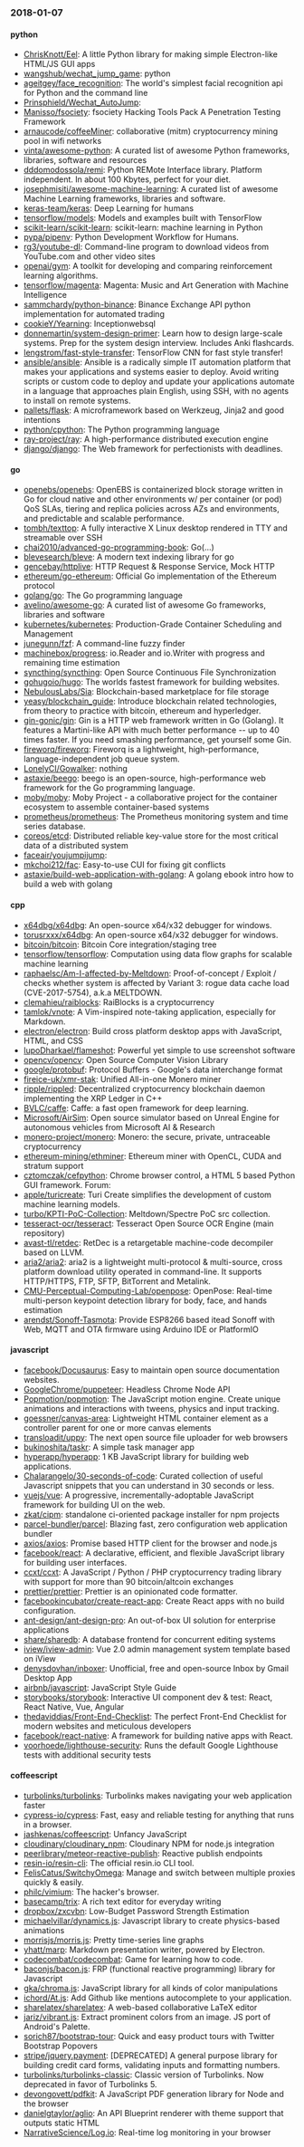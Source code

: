 ### 2018-01-07

#### python
* [ChrisKnott/Eel](https://github.com/ChrisKnott/Eel): A little Python library for making simple Electron-like HTML/JS GUI apps
* [wangshub/wechat_jump_game](https://github.com/wangshub/wechat_jump_game): python 
* [ageitgey/face_recognition](https://github.com/ageitgey/face_recognition): The world's simplest facial recognition api for Python and the command line
* [Prinsphield/Wechat_AutoJump](https://github.com/Prinsphield/Wechat_AutoJump): 
* [Manisso/fsociety](https://github.com/Manisso/fsociety): fsociety Hacking Tools Pack  A Penetration Testing Framework
* [arnaucode/coffeeMiner](https://github.com/arnaucode/coffeeMiner): collaborative (mitm) cryptocurrency mining pool in wifi networks
* [vinta/awesome-python](https://github.com/vinta/awesome-python): A curated list of awesome Python frameworks, libraries, software and resources
* [dddomodossola/remi](https://github.com/dddomodossola/remi): Python REMote Interface library. Platform independent. In about 100 Kbytes, perfect for your diet.
* [josephmisiti/awesome-machine-learning](https://github.com/josephmisiti/awesome-machine-learning): A curated list of awesome Machine Learning frameworks, libraries and software.
* [keras-team/keras](https://github.com/keras-team/keras): Deep Learning for humans
* [tensorflow/models](https://github.com/tensorflow/models): Models and examples built with TensorFlow
* [scikit-learn/scikit-learn](https://github.com/scikit-learn/scikit-learn): scikit-learn: machine learning in Python
* [pypa/pipenv](https://github.com/pypa/pipenv): Python Development Workflow for Humans.
* [rg3/youtube-dl](https://github.com/rg3/youtube-dl): Command-line program to download videos from YouTube.com and other video sites
* [openai/gym](https://github.com/openai/gym): A toolkit for developing and comparing reinforcement learning algorithms.
* [tensorflow/magenta](https://github.com/tensorflow/magenta): Magenta: Music and Art Generation with Machine Intelligence
* [sammchardy/python-binance](https://github.com/sammchardy/python-binance): Binance Exchange API python implementation for automated trading
* [cookieY/Yearning](https://github.com/cookieY/Yearning): Inceptionwebsql
* [donnemartin/system-design-primer](https://github.com/donnemartin/system-design-primer): Learn how to design large-scale systems. Prep for the system design interview. Includes Anki flashcards.
* [lengstrom/fast-style-transfer](https://github.com/lengstrom/fast-style-transfer): TensorFlow CNN for fast style transfer! 
* [ansible/ansible](https://github.com/ansible/ansible): Ansible is a radically simple IT automation platform that makes your applications and systems easier to deploy. Avoid writing scripts or custom code to deploy and update your applications automate in a language that approaches plain English, using SSH, with no agents to install on remote systems.
* [pallets/flask](https://github.com/pallets/flask): A microframework based on Werkzeug, Jinja2 and good intentions
* [python/cpython](https://github.com/python/cpython): The Python programming language
* [ray-project/ray](https://github.com/ray-project/ray): A high-performance distributed execution engine
* [django/django](https://github.com/django/django): The Web framework for perfectionists with deadlines.

#### go
* [openebs/openebs](https://github.com/openebs/openebs): OpenEBS is containerized block storage written in Go for cloud native and other environments w/ per container (or pod) QoS SLAs, tiering and replica policies across AZs and environments, and predictable and scalable performance.
* [tombh/texttop](https://github.com/tombh/texttop): A fully interactive X Linux desktop rendered in TTY and streamable over SSH
* [chai2010/advanced-go-programming-book](https://github.com/chai2010/advanced-go-programming-book):  Go(...)
* [blevesearch/bleve](https://github.com/blevesearch/bleve): A modern text indexing library for go
* [gencebay/httplive](https://github.com/gencebay/httplive): HTTP Request & Response Service, Mock HTTP
* [ethereum/go-ethereum](https://github.com/ethereum/go-ethereum): Official Go implementation of the Ethereum protocol
* [golang/go](https://github.com/golang/go): The Go programming language
* [avelino/awesome-go](https://github.com/avelino/awesome-go): A curated list of awesome Go frameworks, libraries and software
* [kubernetes/kubernetes](https://github.com/kubernetes/kubernetes): Production-Grade Container Scheduling and Management
* [junegunn/fzf](https://github.com/junegunn/fzf):  A command-line fuzzy finder
* [machinebox/progress](https://github.com/machinebox/progress): io.Reader and io.Writer with progress and remaining time estimation
* [syncthing/syncthing](https://github.com/syncthing/syncthing): Open Source Continuous File Synchronization
* [gohugoio/hugo](https://github.com/gohugoio/hugo): The worlds fastest framework for building websites.
* [NebulousLabs/Sia](https://github.com/NebulousLabs/Sia): Blockchain-based marketplace for file storage
* [yeasy/blockchain_guide](https://github.com/yeasy/blockchain_guide): Introduce blockchain related technologies, from theory to practice with bitcoin, ethereum and hyperledger.
* [gin-gonic/gin](https://github.com/gin-gonic/gin): Gin is a HTTP web framework written in Go (Golang). It features a Martini-like API with much better performance -- up to 40 times faster. If you need smashing performance, get yourself some Gin.
* [fireworq/fireworq](https://github.com/fireworq/fireworq): Fireworq is a lightweight, high-performance, language-independent job queue system.
* [LonelyCI/Gowalker](https://github.com/LonelyCI/Gowalker): nothing
* [astaxie/beego](https://github.com/astaxie/beego): beego is an open-source, high-performance web framework for the Go programming language.
* [moby/moby](https://github.com/moby/moby): Moby Project - a collaborative project for the container ecosystem to assemble container-based systems
* [prometheus/prometheus](https://github.com/prometheus/prometheus): The Prometheus monitoring system and time series database.
* [coreos/etcd](https://github.com/coreos/etcd): Distributed reliable key-value store for the most critical data of a distributed system
* [faceair/youjumpijump](https://github.com/faceair/youjumpijump): 
* [mkchoi212/fac](https://github.com/mkchoi212/fac): Easy-to-use CUI for fixing git conflicts
* [astaxie/build-web-application-with-golang](https://github.com/astaxie/build-web-application-with-golang): A golang ebook intro how to build a web with golang

#### cpp
* [x64dbg/x64dbg](https://github.com/x64dbg/x64dbg): An open-source x64/x32 debugger for windows.
* [torusrxxx/x64dbg](https://github.com/torusrxxx/x64dbg): An open-source x64/x32 debugger for windows.
* [bitcoin/bitcoin](https://github.com/bitcoin/bitcoin): Bitcoin Core integration/staging tree
* [tensorflow/tensorflow](https://github.com/tensorflow/tensorflow): Computation using data flow graphs for scalable machine learning
* [raphaelsc/Am-I-affected-by-Meltdown](https://github.com/raphaelsc/Am-I-affected-by-Meltdown): Proof-of-concept / Exploit / checks whether system is affected by Variant 3: rogue data cache load (CVE-2017-5754), a.k.a MELTDOWN.
* [clemahieu/raiblocks](https://github.com/clemahieu/raiblocks): RaiBlocks is a cryptocurrency
* [tamlok/vnote](https://github.com/tamlok/vnote): A Vim-inspired note-taking application, especially for Markdown.
* [electron/electron](https://github.com/electron/electron): Build cross platform desktop apps with JavaScript, HTML, and CSS
* [lupoDharkael/flameshot](https://github.com/lupoDharkael/flameshot): Powerful yet simple to use screenshot software
* [opencv/opencv](https://github.com/opencv/opencv): Open Source Computer Vision Library
* [google/protobuf](https://github.com/google/protobuf): Protocol Buffers - Google's data interchange format
* [fireice-uk/xmr-stak](https://github.com/fireice-uk/xmr-stak): Unified All-in-one Monero miner
* [ripple/rippled](https://github.com/ripple/rippled): Decentralized cryptocurrency blockchain daemon implementing the XRP Ledger in C++
* [BVLC/caffe](https://github.com/BVLC/caffe): Caffe: a fast open framework for deep learning.
* [Microsoft/AirSim](https://github.com/Microsoft/AirSim): Open source simulator based on Unreal Engine for autonomous vehicles from Microsoft AI & Research
* [monero-project/monero](https://github.com/monero-project/monero): Monero: the secure, private, untraceable cryptocurrency
* [ethereum-mining/ethminer](https://github.com/ethereum-mining/ethminer): Ethereum miner with OpenCL, CUDA and stratum support
* [cztomczak/cefpython](https://github.com/cztomczak/cefpython): Chrome browser control, a HTML 5 based Python GUI framework.  Forum:
* [apple/turicreate](https://github.com/apple/turicreate): Turi Create simplifies the development of custom machine learning models.
* [turbo/KPTI-PoC-Collection](https://github.com/turbo/KPTI-PoC-Collection): Meltdown/Spectre PoC src collection.
* [tesseract-ocr/tesseract](https://github.com/tesseract-ocr/tesseract): Tesseract Open Source OCR Engine (main repository)
* [avast-tl/retdec](https://github.com/avast-tl/retdec): RetDec is a retargetable machine-code decompiler based on LLVM.
* [aria2/aria2](https://github.com/aria2/aria2): aria2 is a lightweight multi-protocol & multi-source, cross platform download utility operated in command-line. It supports HTTP/HTTPS, FTP, SFTP, BitTorrent and Metalink.
* [CMU-Perceptual-Computing-Lab/openpose](https://github.com/CMU-Perceptual-Computing-Lab/openpose): OpenPose: Real-time multi-person keypoint detection library for body, face, and hands estimation
* [arendst/Sonoff-Tasmota](https://github.com/arendst/Sonoff-Tasmota): Provide ESP8266 based itead Sonoff with Web, MQTT and OTA firmware using Arduino IDE or PlatformIO

#### javascript
* [facebook/Docusaurus](https://github.com/facebook/Docusaurus): Easy to maintain open source documentation websites.
* [GoogleChrome/puppeteer](https://github.com/GoogleChrome/puppeteer): Headless Chrome Node API
* [Popmotion/popmotion](https://github.com/Popmotion/popmotion): The JavaScript motion engine. Create unique animations and interactions with tweens, physics and input tracking.
* [goessner/canvas-area](https://github.com/goessner/canvas-area): Lightweight HTML container element as a controller parent for one or more canvas elements
* [transloadit/uppy](https://github.com/transloadit/uppy): The next open source file uploader for web browsers 
* [bukinoshita/taskr](https://github.com/bukinoshita/taskr): A simple task manager app
* [hyperapp/hyperapp](https://github.com/hyperapp/hyperapp): 1 KB JavaScript library for building web applications.
* [Chalarangelo/30-seconds-of-code](https://github.com/Chalarangelo/30-seconds-of-code): Curated collection of useful Javascript snippets that you can understand in 30 seconds or less.
* [vuejs/vue](https://github.com/vuejs/vue):  A progressive, incrementally-adoptable JavaScript framework for building UI on the web.
* [zkat/cipm](https://github.com/zkat/cipm): standalone ci-oriented package installer for npm projects
* [parcel-bundler/parcel](https://github.com/parcel-bundler/parcel):  Blazing fast, zero configuration web application bundler
* [axios/axios](https://github.com/axios/axios): Promise based HTTP client for the browser and node.js
* [facebook/react](https://github.com/facebook/react): A declarative, efficient, and flexible JavaScript library for building user interfaces.
* [ccxt/ccxt](https://github.com/ccxt/ccxt): A JavaScript / Python / PHP cryptocurrency trading library with support for more than 90 bitcoin/altcoin exchanges
* [prettier/prettier](https://github.com/prettier/prettier): Prettier is an opinionated code formatter.
* [facebookincubator/create-react-app](https://github.com/facebookincubator/create-react-app): Create React apps with no build configuration.
* [ant-design/ant-design-pro](https://github.com/ant-design/ant-design-pro):  An out-of-box UI solution for enterprise applications
* [share/sharedb](https://github.com/share/sharedb): A database frontend for concurrent editing systems
* [iview/iview-admin](https://github.com/iview/iview-admin): Vue 2.0 admin management system template based on iView
* [denysdovhan/inboxer](https://github.com/denysdovhan/inboxer): Unofficial, free and open-source Inbox by Gmail Desktop App
* [airbnb/javascript](https://github.com/airbnb/javascript): JavaScript Style Guide
* [storybooks/storybook](https://github.com/storybooks/storybook): Interactive UI component dev & test: React, React Native, Vue, Angular
* [thedaviddias/Front-End-Checklist](https://github.com/thedaviddias/Front-End-Checklist):  The perfect Front-End Checklist for modern websites and meticulous developers
* [facebook/react-native](https://github.com/facebook/react-native): A framework for building native apps with React.
* [voorhoede/lighthouse-security](https://github.com/voorhoede/lighthouse-security): Runs the default Google Lighthouse tests with additional security tests

#### coffeescript
* [turbolinks/turbolinks](https://github.com/turbolinks/turbolinks): Turbolinks makes navigating your web application faster
* [cypress-io/cypress](https://github.com/cypress-io/cypress): Fast, easy and reliable testing for anything that runs in a browser.
* [jashkenas/coffeescript](https://github.com/jashkenas/coffeescript): Unfancy JavaScript
* [cloudinary/cloudinary_npm](https://github.com/cloudinary/cloudinary_npm): Cloudinary NPM for node.js integration
* [peerlibrary/meteor-reactive-publish](https://github.com/peerlibrary/meteor-reactive-publish): Reactive publish endpoints
* [resin-io/resin-cli](https://github.com/resin-io/resin-cli): The official resin.io CLI tool.
* [FelisCatus/SwitchyOmega](https://github.com/FelisCatus/SwitchyOmega): Manage and switch between multiple proxies quickly & easily.
* [philc/vimium](https://github.com/philc/vimium): The hacker's browser.
* [basecamp/trix](https://github.com/basecamp/trix): A rich text editor for everyday writing
* [dropbox/zxcvbn](https://github.com/dropbox/zxcvbn): Low-Budget Password Strength Estimation
* [michaelvillar/dynamics.js](https://github.com/michaelvillar/dynamics.js): Javascript library to create physics-based animations
* [morrisjs/morris.js](https://github.com/morrisjs/morris.js): Pretty time-series line graphs
* [yhatt/marp](https://github.com/yhatt/marp): Markdown presentation writer, powered by Electron.
* [codecombat/codecombat](https://github.com/codecombat/codecombat): Game for learning how to code.
* [baconjs/bacon.js](https://github.com/baconjs/bacon.js): FRP (functional reactive programming) library for Javascript
* [gka/chroma.js](https://github.com/gka/chroma.js): JavaScript library for all kinds of color manipulations
* [ichord/At.js](https://github.com/ichord/At.js): Add Github like mentions autocomplete to your application.
* [sharelatex/sharelatex](https://github.com/sharelatex/sharelatex): A web-based collaborative LaTeX editor
* [jariz/vibrant.js](https://github.com/jariz/vibrant.js): Extract prominent colors from an image. JS port of Android's Palette.
* [sorich87/bootstrap-tour](https://github.com/sorich87/bootstrap-tour): Quick and easy product tours with Twitter Bootstrap Popovers
* [stripe/jquery.payment](https://github.com/stripe/jquery.payment): [DEPRECATED] A general purpose library for building credit card forms, validating inputs and formatting numbers.
* [turbolinks/turbolinks-classic](https://github.com/turbolinks/turbolinks-classic): Classic version of Turbolinks. Now deprecated in favor of Turbolinks 5.
* [devongovett/pdfkit](https://github.com/devongovett/pdfkit): A JavaScript PDF generation library for Node and the browser
* [danielgtaylor/aglio](https://github.com/danielgtaylor/aglio): An API Blueprint renderer with theme support that outputs static HTML
* [NarrativeScience/Log.io](https://github.com/NarrativeScience/Log.io): Real-time log monitoring in your browser
